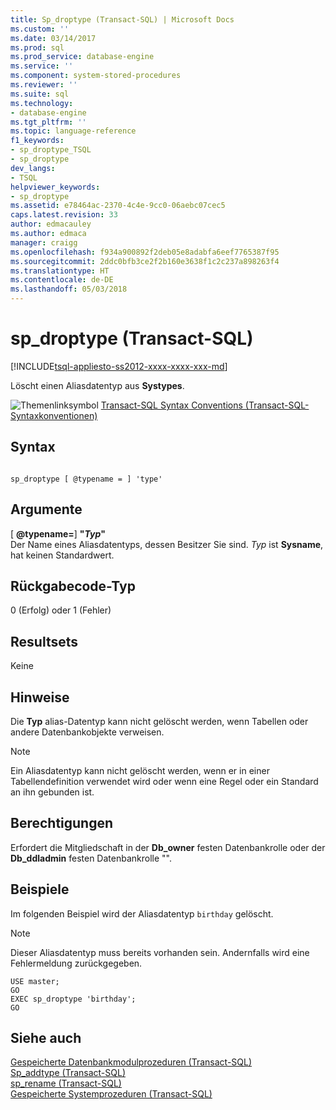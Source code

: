 ```yaml
---
title: Sp_droptype (Transact-SQL) | Microsoft Docs
ms.custom: ''
ms.date: 03/14/2017
ms.prod: sql
ms.prod_service: database-engine
ms.service: ''
ms.component: system-stored-procedures
ms.reviewer: ''
ms.suite: sql
ms.technology:
- database-engine
ms.tgt_pltfrm: ''
ms.topic: language-reference
f1_keywords:
- sp_droptype_TSQL
- sp_droptype
dev_langs:
- TSQL
helpviewer_keywords:
- sp_droptype
ms.assetid: e78464ac-2370-4c4e-9cc0-06aebc07cec5
caps.latest.revision: 33
author: edmacauley
ms.author: edmaca
manager: craigg
ms.openlocfilehash: f934a900892f2deb05e8adabfa6eef7765387f95
ms.sourcegitcommit: 2ddc0bfb3ce2f2b160e3638f1c2c237a898263f4
ms.translationtype: HT
ms.contentlocale: de-DE
ms.lasthandoff: 05/03/2018
---
```

# <a name="spdroptype-transact-sql"></a>sp_droptype (Transact-SQL)
[!INCLUDE[tsql-appliesto-ss2012-xxxx-xxxx-xxx-md](../../includes/tsql-appliesto-ss2012-xxxx-xxxx-xxx-md.md)]

  Löscht einen Aliasdatentyp aus **Systypes**.  
  
 ![Themenlinksymbol](../../database-engine/configure-windows/media/topic-link.gif "Topic link icon") [Transact-SQL Syntax Conventions (Transact-SQL-Syntaxkonventionen)](../../t-sql/language-elements/transact-sql-syntax-conventions-transact-sql.md)  
  
## <a name="syntax"></a>Syntax  
  
```  
  
sp_droptype [ @typename = ] 'type'  
```  
  
## <a name="arguments"></a>Argumente  
 [  **@typename=**] **"***Typ***"**  
 Der Name eines Aliasdatentyps, dessen Besitzer Sie sind. *Typ* ist **Sysname**, hat keinen Standardwert.  
  
## <a name="return-code-type"></a>Rückgabecode-Typ  
 0 (Erfolg) oder 1 (Fehler)  
  
## <a name="result-sets"></a>Resultsets  
 Keine  
  
## <a name="remarks"></a>Hinweise  
 Die **Typ** alias-Datentyp kann nicht gelöscht werden, wenn Tabellen oder andere Datenbankobjekte verweisen.  
  
> [!NOTE]  
>  Ein Aliasdatentyp kann nicht gelöscht werden, wenn er in einer Tabellendefinition verwendet wird oder wenn eine Regel oder ein Standard an ihn gebunden ist.  
  
## <a name="permissions"></a>Berechtigungen  
 Erfordert die Mitgliedschaft in der **Db_owner** festen Datenbankrolle oder der **Db_ddladmin** festen Datenbankrolle "".  
  
## <a name="examples"></a>Beispiele  
 Im folgenden Beispiel wird der Aliasdatentyp `birthday` gelöscht.  
  
> [!NOTE]  
>  Dieser Aliasdatentyp muss bereits vorhanden sein. Andernfalls wird eine Fehlermeldung zurückgegeben.  
  
```  
USE master;  
GO  
EXEC sp_droptype 'birthday';  
GO  
```  
  
## <a name="see-also"></a>Siehe auch  
 [Gespeicherte Datenbankmodulprozeduren &#40;Transact-SQL&#41;](../../relational-databases/system-stored-procedures/database-engine-stored-procedures-transact-sql.md)   
 [Sp_addtype &#40;Transact-SQL&#41;](../../relational-databases/system-stored-procedures/sp-addtype-transact-sql.md)   
 [sp_rename &#40;Transact-SQL&#41;](../../relational-databases/system-stored-procedures/sp-rename-transact-sql.md)   
 [Gespeicherte Systemprozeduren &#40;Transact-SQL&#41;](../../relational-databases/system-stored-procedures/system-stored-procedures-transact-sql.md)  
  
  
